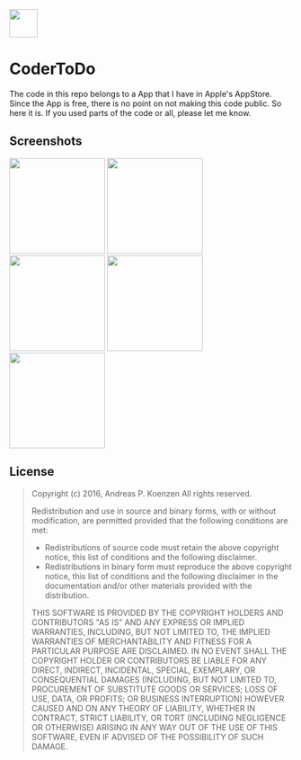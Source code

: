 <img src="http://www.apkc.net/img/images/CoderToDo-Logo.png" alt="" width="50"/>

# CoderToDo
The code in this repo belongs to a App that I have in Apple's AppStore. Since the App is free, there is no point on not making this code public. So here it is. If you used parts of the code or all, please let me know.

## Screenshots
<img src="http://www.apkc.net/img/images/Screen_1.jpg" alt="" width="170"/> <img src="http://www.apkc.net/img/images/Screen_2.jpg" alt="" width="170"/> <img src="http://www.apkc.net/img/images/Screen_3.jpg" alt="" width="170"/> <img src="http://www.apkc.net/img/images/Screen_4.jpg" alt="" width="170"/> <img src="http://www.apkc.net/img/images/Screen_5.jpg" alt="" width="170"/>

## License
> Copyright (c) 2016, Andreas P. Koenzen <akc at apkc.net>
> All rights reserved.
>
> Redistribution and use in source and binary forms, with or without
> modification, are permitted provided that the following conditions are met:
>
> * Redistributions of source code must retain the above copyright notice, this
>   list of conditions and the following disclaimer.
> * Redistributions in binary form must reproduce the above copyright notice,
>   this list of conditions and the following disclaimer in the documentation
>   and/or other materials provided with the distribution.
>
> THIS SOFTWARE IS PROVIDED BY THE COPYRIGHT HOLDERS AND CONTRIBUTORS "AS IS"
> AND ANY EXPRESS OR IMPLIED WARRANTIES, INCLUDING, BUT NOT LIMITED TO, THE
> IMPLIED WARRANTIES OF MERCHANTABILITY AND FITNESS FOR A PARTICULAR PURPOSE
> ARE DISCLAIMED. IN NO EVENT SHALL THE COPYRIGHT HOLDER OR CONTRIBUTORS BE
> LIABLE FOR ANY DIRECT, INDIRECT, INCIDENTAL, SPECIAL, EXEMPLARY, OR
> CONSEQUENTIAL DAMAGES (INCLUDING, BUT NOT LIMITED TO, PROCUREMENT OF
> SUBSTITUTE GOODS OR SERVICES; LOSS OF USE, DATA, OR PROFITS; OR BUSINESS
> INTERRUPTION) HOWEVER CAUSED AND ON ANY THEORY OF LIABILITY, WHETHER IN
> CONTRACT, STRICT LIABILITY, OR TORT (INCLUDING NEGLIGENCE OR OTHERWISE)
> ARISING IN ANY WAY OUT OF THE USE OF THIS SOFTWARE, EVEN IF ADVISED OF THE
> POSSIBILITY OF SUCH DAMAGE.
